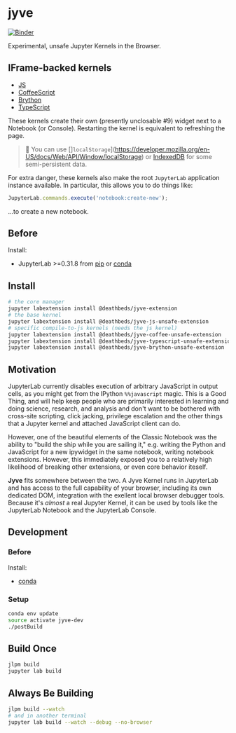 # jyve

[![Binder](https://mybinder.org/badge.svg)](https://mybinder.org/v2/gh/deathbeds/jyve/master?urlpath=lab/tree/notebooks/index.ipynb)

Experimental, unsafe Jupyter Kernels in the Browser.

## IFrame-backed kernels
- [JS](./notebooks/JavaScript.ipynb)
- [CoffeeScript](./notebooks/CoffeeScript.ipynb)
- [Brython](./notebooks/Brython.ipynb)
- [TypeScript](./notebooks/TypeScript.ipynb)

These kernels create their own (presently unclosable #9) widget next to a
Notebook (or Console). Restarting the kernel is equivalent to refreshing the
page.

> 🤔 You can use []`localStorage`](https://developer.mozilla.org/en-US/docs/Web/API/Window/localStorage) or [IndexedDB](https://developer.mozilla.org/en-US/docs/Web/API/IndexedDB_API) for some semi-persistent data.

For extra danger, these kernels also make the root `JupyterLab` application
instance available. In particular, this allows you to do things like:

```JavaScript
JupyterLab.commands.execute('notebook:create-new');
```

...to create a new notebook.


## Before
Install:
* JupyterLab >=0.31.8 from [pip](https://pypi.io/project/jupyterlab) or
  [conda](https://anaconda.org/conda-forge/jupyterlab)

## Install
```bash
# the core manager
jupyter labextension install @deathbeds/jyve-extension
# the base kernel
jupyter labextension install @deathbeds/jyve-js-unsafe-extension
# specific compile-to-js kernels (needs the js kernel)
jupyter labextension install @deathbeds/jyve-coffee-unsafe-extension
jupyter labextension install @deathbeds/jyve-typescript-unsafe-extension
jupyter labextension install @deathbeds/jyve-brython-unsafe-extension
```


## Motivation
JupyterLab currently disables execution of arbitrary JavaScript in output cells,
as you might get from the IPython `%%javascript` magic. This is a Good Thing,
and will help keep people who are primarily interested in learning and doing
science, research, and analysis and don't want to be bothered with cross-site
scripting, click jacking, privilege escalation and the other things that a
Jupyter kernel and attached JavaScript client can do.

However, one of the beautiful elements of the Classic Notebook was the ability
to "build the ship while you are sailing it," e.g. writing the Python and
JavaScript for a new ipywidget in the same notebook, writing notebook
extensions. However, this immediately exposed you to a relatively high
likelihood of breaking other extensions, or even core behavior iteself.

**Jyve** fits somewhere between the two. A Jyve Kernel runs in JupyterLab
and has access to the full capability of your browser, including its own
dedicated DOM, integration with the exellent local browser debugger tools.
Because it's _almost_ a real Jupyter Kernel, it can be used by tools like
the JupyterLab Notebook and the JupyterLab Console.

## Development

### Before
Install:
- [conda](https://conda.io/docs/user-guide/install/download.html)


### Setup
```bash
conda env update
source activate jyve-dev
./postBuild
```

## Build Once
```bash
jlpm build
jupyter lab build
```

## Always Be Building
```bash
jlpm build --watch
# and in another terminal
jupyter lab build --watch --debug --no-browser
```
